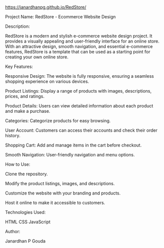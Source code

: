 https://janardhanpg.github.io/RedStore/

Project Name: RedStore - Ecommerce Website Design

Description:

RedStore is a modern and stylish e-commerce website design project. It provides a visually appealing and user-friendly interface for an online store. With an attractive design, smooth navigation, and essential e-commerce features, RedStore is a template that can be used as a starting point for creating your own online store.

Key Features:

Responsive Design: The website is fully responsive, ensuring a seamless shopping experience on various devices.

Product Listings: Display a range of products with images, descriptions, prices, and ratings.

Product Details: Users can view detailed information about each product and make a purchase.

Categories: Categorize products for easy browsing.

User Account: Customers can access their accounts and check their order history.

Shopping Cart: Add and manage items in the cart before checkout.

Smooth Navigation: User-friendly navigation and menu options.

How to Use:

Clone the repository.

Modify the product listings, images, and descriptions.

Customize the website with your branding and products.

Host it online to make it accessible to customers.

Technologies Used:

HTML
CSS
JavaScript

Author:

Janardhan P Gouda
